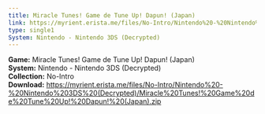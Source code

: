 ```yaml
---
title: Miracle Tunes! Game de Tune Up! Dapun! (Japan)
link: https://myrient.erista.me/files/No-Intro/Nintendo%20-%20Nintendo%203DS%20(Decrypted)/Miracle%20Tunes!%20Game%20de%20Tune%20Up!%20Dapun!%20(Japan).zip
type: single1
System: Nintendo - Nintendo 3DS (Decrypted)
---
```

<b>Game:</b> Miracle Tunes! Game de Tune Up! Dapun! (Japan)<br>
<b>System:</b> Nintendo - Nintendo 3DS (Decrypted)<br>
<b>Collection:</b> No-Intro<br>
<b>Download:</b> https://myrient.erista.me/files/No-Intro/Nintendo%20-%20Nintendo%203DS%20(Decrypted)/Miracle%20Tunes!%20Game%20de%20Tune%20Up!%20Dapun!%20(Japan).zip
